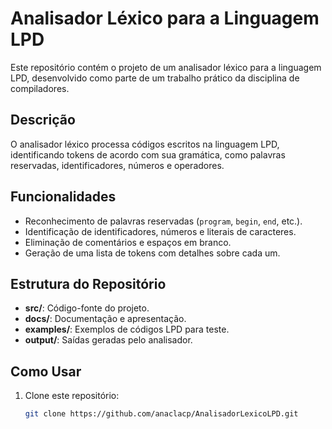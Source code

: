 # Analisador Léxico para a Linguagem LPD

Este repositório contém o projeto de um analisador léxico para a linguagem LPD, desenvolvido como parte de um trabalho prático da disciplina de compiladores.

## Descrição
O analisador léxico processa códigos escritos na linguagem LPD, identificando tokens de acordo com sua gramática, como palavras reservadas, identificadores, números e operadores.

## Funcionalidades
- Reconhecimento de palavras reservadas (`program`, `begin`, `end`, etc.).
- Identificação de identificadores, números e literais de caracteres.
- Eliminação de comentários e espaços em branco.
- Geração de uma lista de tokens com detalhes sobre cada um.

## Estrutura do Repositório
- **src/**: Código-fonte do projeto.
- **docs/**: Documentação e apresentação.
- **examples/**: Exemplos de códigos LPD para teste.
- **output/**: Saídas geradas pelo analisador.

## Como Usar
1. Clone este repositório:
   ```bash
   git clone https://github.com/anaclacp/AnalisadorLexicoLPD.git
